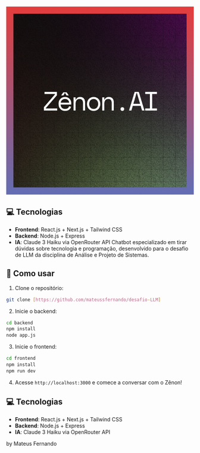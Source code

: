 
![Logo do Zênon](/frontend/public/logocel.png)
## 💻 Tecnologias

- **Frontend**: React.js + Next.js + Tailwind CSS
- **Backend**: Node.js + Express
- **IA**: Claude 3 Haiku via OpenRouter API
Chatbot especializado em tirar dúvidas sobre tecnologia e programação, desenvolvido para o desafio de LLM da disciplina de Análise e Projeto de Sistemas.

## 🚀 Como usar

1. Clone o repositório:
```bash
git clone [https://github.com/mateussfernando/desafio-LLM]
```

2. Inicie o backend:
```bash
cd backend
npm install
node app.js
```

3. Inicie o frontend:
```bash
cd frontend
npm install
npm run dev
```

4. Acesse `http://localhost:3000` e comece a conversar com o Zênon!

## 💻 Tecnologias

- **Frontend**: React.js + Next.js + Tailwind CSS
- **Backend**: Node.js + Express
- **IA**: Claude 3 Haiku via OpenRouter API


by Mateus Fernando
